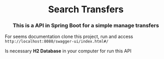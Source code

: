 <h1 align="center">Search Transfers</h1>

<h3 align="center">This is a API in Spring Boot for a simple manage transfers</h3>

<p>For seems documentation clone this project, run and access <code>http://localhost:8080/swagger-ui/index.html#/</code></p>

<P>Is necessary <strong>H2 Database</strong> in your computer for run this API</P>
